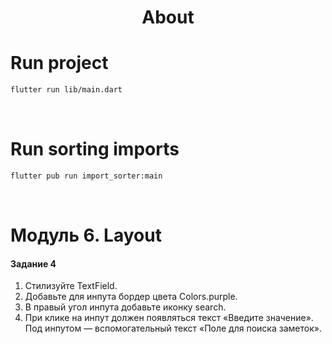 <h1 align="center">About</h1>

# Run project
```sh
flutter run lib/main.dart
```

<br />

# Run sorting imports
```sh
flutter pub run import_sorter:main
```

<br />

# Модуль 6. Layout

#### Задание 4
1. Стилизуйте TextField.
2. Добавьте для инпута бордер цвета Colors.purple.
3. В правый угол инпута добавьте иконку search.
4. При клике на инпут должен появляться текст «Введите значение». Под
инпутом — вспомогательный текст «Поле для поиска заметок».
